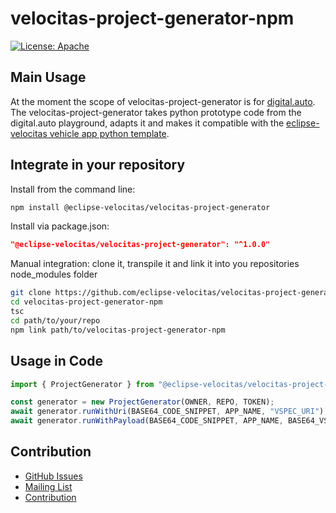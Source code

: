 # velocitas-project-generator-npm

[![License: Apache](https://img.shields.io/badge/License-Apache-yellow.svg)](http://www.apache.org/licenses/LICENSE-2.0)

## Main Usage

At the moment the scope of velocitas-project-generator is for [digital.auto](https://digitalauto.netlify.app/).
The velocitas-project-generator takes python prototype code from the digital.auto playground, adapts it and makes it compatible with the
[eclipse-velocitas vehicle app python template](https://github.com/eclipse-velocitas/vehicle-app-python-template).

## Integrate in your repository

Install from the command line:
```bash
npm install @eclipse-velocitas/velocitas-project-generator
```

Install via package.json:
```json
"@eclipse-velocitas/velocitas-project-generator": "^1.0.0"
```

Manual integration:
clone it, transpile it and link it into you repositories node_modules folder

```bash
git clone https://github.com/eclipse-velocitas/velocitas-project-generator-npm.git
cd velocitas-project-generator-npm
tsc
cd path/to/your/repo
npm link path/to/velocitas-project-generator-npm
```

## Usage in Code
```javascript
import { ProjectGenerator } from "@eclipse-velocitas/velocitas-project-generator";

const generator = new ProjectGenerator(OWNER, REPO, TOKEN);
await generator.runWithUri(BASE64_CODE_SNIPPET, APP_NAME, "VSPEC_URI");
await generator.runWithPayload(BASE64_CODE_SNIPPET, APP_NAME, BASE64_VSPEC_PAYLOAD);
```

## Contribution
- [GitHub Issues](https://github.com/eclipse-velocitas/velocitas-project-generator-npm/issues)
- [Mailing List](https://accounts.eclipse.org/mailing-list/velocitas-dev)
- [Contribution](https://eclipse-velocitas.github.io/velocitas-docs/docs/contribution/)
